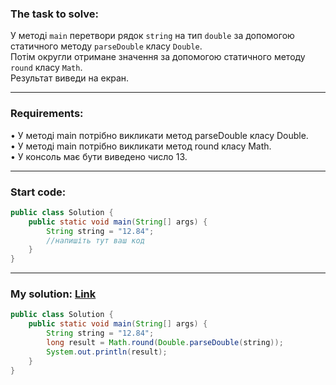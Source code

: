 ### **The task to solve:**  

У методі `main` перетвори рядок `string` на тип `double` за допомогою статичного методу `parseDouble` класу `Double`.  
Потім округли отримане значення за допомогою статичного методу `round` класу `Math`.  
Результат виведи на екран.

---

### **Requirements:**  

• У методі main потрібно викликати метод parseDouble класу Double.  
• У методі main потрібно викликати метод round класу Math.  
• У консоль має бути виведено число 13.

---

### **Start code:**  

```java
public class Solution {
    public static void main(String[] args) {
        String string = "12.84";
        //напишіть тут ваш код
    }
}
```

---

### **My solution: [Link](./src/Solution.java)**  

```java
public class Solution {
    public static void main(String[] args) {
        String string = "12.84";
        long result = Math.round(Double.parseDouble(string));
        System.out.println(result);
    }
}
```

